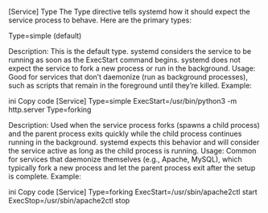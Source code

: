 [Service] Type
The Type directive tells systemd how it should expect the service process to behave. Here are the primary types:

Type=simple (default)

Description: This is the default type. systemd considers the service to be running as soon as the ExecStart command begins. systemd does not expect the service to fork a new process or run in the background.
Usage: Good for services that don’t daemonize (run as background processes), such as scripts that remain in the foreground until they’re killed.
Example:

ini
Copy code
[Service]
Type=simple
ExecStart=/usr/bin/python3 -m http.server
Type=forking

Description: Used when the service process forks (spawns a child process) and the parent process exits quickly while the child process continues running in the background. systemd expects this behavior and will consider the service active as long as the child process is running.
Usage: Common for services that daemonize themselves (e.g., Apache, MySQL), which typically fork a new process and let the parent process exit after the setup is complete.
Example:

ini
Copy code
[Service]
Type=forking
ExecStart=/usr/sbin/apache2ctl start
ExecStop=/usr/sbin/apache2ctl stop
